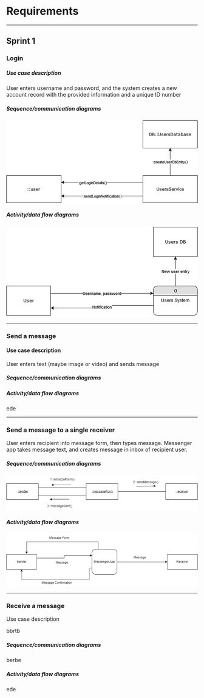 # Requirements

---

## Sprint 1

### Login

##### Use case description

User enters username and password, and the system creates a new account record with the provided information and a unique ID number

##### Sequence/communication diagrams

![Login Comm.png](assets/6fdbcd04e722173be6313151d0a9a746e7402b6b.png)



##### Activity/data flow diagrams

![Login Data Flow.drawio.png](assets/249e5f1040a60bf5a182b31e4187cd7d48b5de11.png)



---

### Send a message

#### Use case description

User enters text (maybe image or video) and sends message

##### Sequence/communication diagrams



##### Activity/data flow diagrams

ede

---

### Send a message to a single receiver

User enters recipient into message form, then types message. Messenger app takes message text, and creates message in inbox of recipient user.

##### Sequence/communication diagrams

![SglReceiver Comm.png](assets/CommDiagram.drawio.png)

##### Activity/data flow diagrams

![SglReceiver DFD.png](assets/DFD.drawio.png)

---

### Receive a message

Use case description

bbrtb

##### Sequence/communication diagrams

berbe

##### Activity/data flow diagrams

ede
